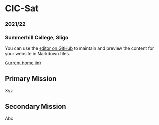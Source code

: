# CIC-Sat
### 2021/22
### Summerhill College, Sligo

You can use the [editor on GitHub](https://github.com/jham3141/CIC-Sat/edit/gh-pages/index.md) to maintain and preview the content for your website in Markdown files.

[Current home link](https://jham3141.github.io/CIC-Sat/)

## Primary Mission
Xyz

## Secondary Mission
Abc
